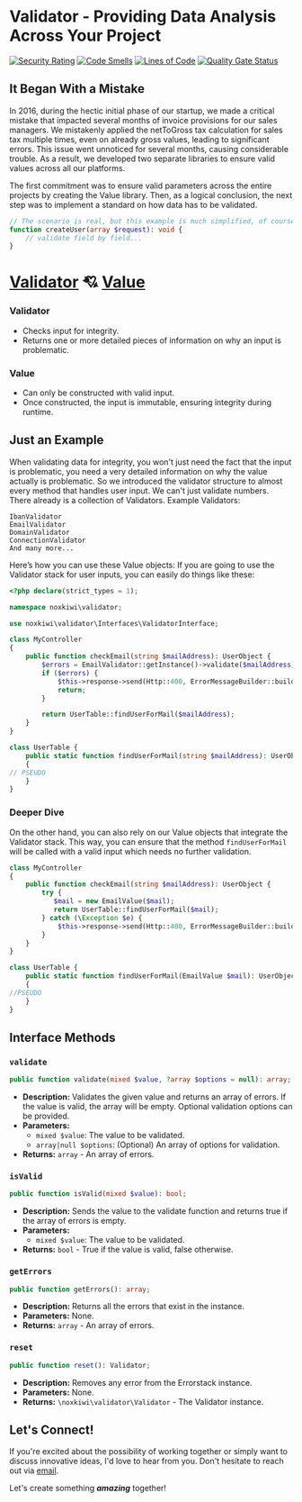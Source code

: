 # Validator - Providing Data Analysis Across Your Project
[![Security Rating](https://sonarcloud.io/api/project_badges/measure?project=noxkiwi_validator&metric=security_rating)](https://sonarcloud.io/summary/new_code?id=noxkiwi_validator)
[![Code Smells](https://sonarcloud.io/api/project_badges/measure?project=noxkiwi_validator&metric=code_smells)](https://sonarcloud.io/summary/new_code?id=noxkiwi_validator)
[![Lines of Code](https://sonarcloud.io/api/project_badges/measure?project=noxkiwi_validator&metric=ncloc)](https://sonarcloud.io/summary/new_code?id=noxkiwi_validator)
[![Quality Gate Status](https://sonarcloud.io/api/project_badges/measure?project=noxkiwi_validator&metric=alert_status)](https://sonarcloud.io/summary/new_code?id=noxkiwi_validator)

## It Began With a Mistake

In 2016, during the hectic initial phase of our startup, we made a critical mistake that impacted several months of invoice provisions for our sales managers. We mistakenly applied the netToGross tax calculation for sales tax multiple times, even on already gross values, leading to significant errors. This issue went unnoticed for several months, causing considerable trouble. As a result, we developed two separate libraries to ensure valid values across all our platforms.

The first commitment was to ensure valid parameters across the entire projects by creating the Value library. Then, as a logical conclusion, the next step was to implement a standard on how data has to be validated.

```php
// The scenario is real, but this example is much simplified, of course.
function createUser(array $request): void {
    // validate field by field...
}
```

# [Validator](https://validator.nox.kiwi) 💘 [Value](https://value.nox.kiwi)
### Validator
- Checks input for integrity.
- Returns one or more detailed pieces of information on why an input is problematic.

### Value
- Can only be constructed with valid input.
- Once constructed, the input is immutable, ensuring integrity during runtime.

## Just an Example
When validating data for integrity, you won't just need the fact that the input is problematic, you need a very detailed information on why the value actually is problematic. So we introduced the validator structure to almost every method that handles user input. We can't just validate numbers. There already is a collection of Validators.
Example Validators:

    IbanValidator
    EmailValidator
    DomainValidator
    ConnectionValidator
    And many more...


Here’s how you can use these Value objects:
If you are going to use the Validator stack for user inputs, you can easily do things like these:

```php
<?php declare(strict_types = 1);

namespace noxkiwi\validator;

use noxkiwi\validator\Interfaces\ValidatorInterface;

class MyController
{
    public function checkEmail(string $mailAddress): UserObject {
        $errors = EmailValidator::getInstance()->validate($mailAddress);
        if ($errors) {
            $this->response->send(Http::400, ErrorMessageBuilder::build($errors);
            return;
        }

        return UserTable::findUserForMail($mailAddress);
    }
}

class UserTable {
    public static function findUserForMail(string $mailAddress): UserObject
    {
// PSEUDO
    }
}
```

### Deeper Dive

On the other hand, you can also rely on our Value objects that integrate the Validator stack.
This way, you can ensure that the method ``findUserForMail`` will be called with a valid input which needs no further validation.


```php
class MyController
{
    public function checkEmail(string $mailAddress): UserObject {
        try {
           $mail = new EmailValue($mail);
           return UserTable::findUserForMail($mail);
        } catch (\Exception $e) {
            $this->response->send(Http::400, ErrorMessageBuilder::build($e));
        }
    }
}

class UserTable {
    public static function findUserForMail(EmailValue $mail): UserObject
    {
//PSEUDO
    }
}
```



## Interface Methods

### `validate`

```php
public function validate(mixed $value, ?array $options = null): array;
```

- **Description:** Validates the given value and returns an array of errors. If the value is valid, the array will be empty. Optional validation options can be provided.
- **Parameters:**
  - `mixed $value`: The value to be validated.
  - `array|null $options`: (Optional) An array of options for validation.
- **Returns:** `array` - An array of errors.

### `isValid`

```php
public function isValid(mixed $value): bool;
```

- **Description:** Sends the value to the validate function and returns true if the array of errors is empty.
- **Parameters:**
  - `mixed $value`: The value to be validated.
- **Returns:** `bool` - True if the value is valid, false otherwise.

### `getErrors`

```php
public function getErrors(): array;
```

- **Description:** Returns all the errors that exist in the instance.
- **Parameters:** None.
- **Returns:** `array` - An array of errors.

### `reset`

```php
public function reset(): Validator;
```

- **Description:** Removes any error from the Errorstack instance.
- **Parameters:** None.
- **Returns:** `\noxkiwi\validator\Validator` - The Validator instance.



## Let's Connect!
If you're excited about the possibility of working together or simply want to discuss innovative ideas, I'd love to hear from you.
Don't hesitate to reach out via [email](mailto:jan.nox@pm.me).

Let's create something ***amazing*** together!
